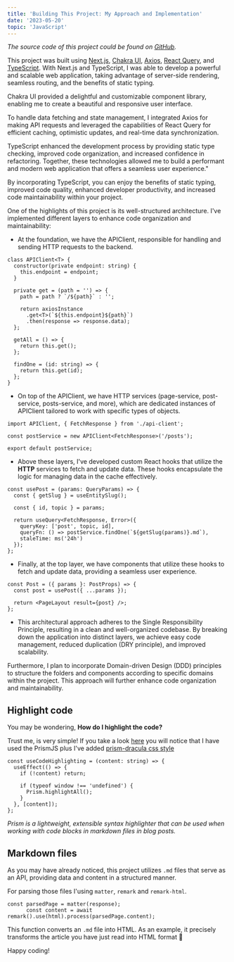 ```yaml
---
title: 'Building This Project: My Approach and Implementation'
date: '2023-05-20'
topic: 'JavaScript'
---
```


_The source code of this project could be found on [GitHub](https://github.com/alexandrubb23/alex-blog)._

This project was built using [Next.js](), [Chakra UI](), [Axios](), [React Query](), and [TypeScript](). With Next.js and TypeScript, I was able to develop a powerful and scalable web application, taking advantage of server-side rendering, seamless routing, and the benefits of static typing.

Chakra UI provided a delightful and customizable component library, enabling me to create a beautiful and responsive user interface.

To handle data fetching and state management, I integrated Axios for making API requests and leveraged the capabilities of React Query for efficient caching, optimistic updates, and real-time data synchronization.

TypeScript enhanced the development process by providing static type checking, improved code organization, and increased confidence in refactoring. Together, these technologies allowed me to build a performant and modern web application that offers a seamless user experience."

By incorporating TypeScript, you can enjoy the benefits of static typing, improved code quality, enhanced developer productivity, and increased code maintainability within your project.

One of the highlights of this project is its well-structured architecture. I've implemented different layers to enhance code organization and maintainability:

- At the foundation, we have the APIClient, responsible for handling and sending HTTP requests to the backend.

```code
class APIClient<T> {
  constructor(private endpoint: string) {
    this.endpoint = endpoint;
  }

  private get = (path = '') => {
    path = path ? `/${path}` : '';

    return axiosInstance
      .get<T>(`${this.endpoint}${path}`)
      .then(response => response.data);
  };

  getAll = () => {
    return this.get();
  };

  findOne = (id: string) => {
    return this.get(id);
  };
}
```

- On top of the APIClient, we have HTTP services (page-service, post-service, posts-service, and more), which are dedicated instances of APIClient tailored to work with specific types of objects.

```code
import APIClient, { FetchResponse } from './api-client';

const postService = new APIClient<FetchResponse>('/posts');

export default postService;
```

- Above these layers, I've developed custom React hooks that utilize the **HTTP** services to fetch and update data. These hooks encapsulate the logic for managing data in the cache effectively.

```code
const usePost = (params: QueryParams) => {
  const { getSlug } = useEntitySlug();

  const { id, topic } = params;

  return useQuery<FetchResponse, Error>({
    queryKey: ['post', topic, id],
    queryFn: () => postService.findOne(`${getSlug(params)}.md`),
    staleTime: ms('24h')
  });
};
```

- Finally, at the top layer, we have components that utilize these hooks to fetch and update data, providing a seamless user experience.

```code
const Post = ({ params }: PostProps) => {
  const post = usePost({ ...params });

  return <PageLayout result={post} />;
};
```

- This architectural approach adheres to the Single Responsibility Principle, resulting in a clean and well-organized codebase. By breaking down the application into distinct layers, we achieve easy code management, reduced duplication (DRY principle), and improved scalability.

Furthermore, I plan to incorporate Domain-driven Design (DDD) principles to structure the folders and components according to specific domains within the project. This approach will further enhance code organization and maintainability.

## Highlight code

You may be wondering, **How do I highlight the code?**

Trust me, is very simple! If you take a look [here](https://github.com/alexandrubb23/alex-blog/blob/main/src/app/posts/%5Bid%5D/page.tsx) you will notice that I have used the PrismJS plus I've added [prism-dracula css style](https://github.com/alexandrubb23/alex-blog/blob/main/src/styles/prism-dracula.css)

```code
const useCodeHighlighting = (content: string) => {
  useEffect(() => {
    if (!content) return;

    if (typeof window !== 'undefined') {
      Prism.highlightAll();
    }
  }, [content]);
};
```

_Prism is a lightweight, extensible syntax highlighter that can be used when working with code blocks in markdown files in blog posts._

## Markdown files

As you may have already noticed, this project utilizes `.md` files that serve as an API, providing data and content in a structured manner.

For parsing those files I'using `matter`, `remark` and `remark-html`.

```code
const parsedPage = matter(response);
      const content = await remark().use(html).process(parsedPage.content);
```

This function converts an `.md` file into HTML. As an example, it precisely transforms the article you have just read into HTML format 🙂

Happy coding!
